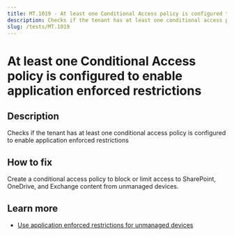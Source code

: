 ```yaml
---
title: MT.1019 - At least one Conditional Access policy is configured to enable application enforced restrictions
description: Checks if the tenant has at least one conditional access policy is configured to enable application enforced restrictions
slug: /tests/MT.1019
---
```


# At least one Conditional Access policy is configured to enable application enforced restrictions

## Description

Checks if the tenant has at least one conditional access policy is configured to enable application enforced restrictions

## How to fix

Create a conditional access policy to block or limit access to SharePoint, OneDrive, and Exchange content from unmanaged devices.

## Learn more

- [Use application enforced restrictions for unmanaged devices](https://aka.ms/CATemplatesAppRestrictions)
